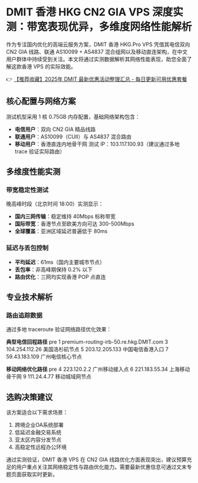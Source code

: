 # DMIT 香港 HKG CN2 GIA VPS 深度实测：带宽表现优异，多维度网络性能解析

作为专注国内优化的高端云服务方案，DMIT 香港 HKG.Pro VPS 凭借其电信双向 CN2 GIA 线路、联通 AS10099 + AS4837 混合组网以及移动直连架构，在中文用户群体中持续受到关注。本文将通过实测数据解析其网络性能表现，助您全面了解这款香港 VPS 的实际效能。

👉 [【推荐收藏】2025年 DMIT 最新优惠活动整理汇总 - 每日更新可用优惠套餐](https://bit.ly/dmit_coupon)

## 核心配置与网络方案
测试机型采用 1 核 0.75GB 内存配置，基础网络架构包含：
- **电信用户**：双向 CN2 GIA 精品线路
- **联通用户**：AS10099（CUII）与 AS4837 混合路由
- **移动用户**：香港直连内地骨干网
测试 IP：103.117.100.93（建议通过多地 trace 验证实际路由）

## 多维度性能实测
### 带宽稳定性测试
晚高峰时段（北京时间 18:00）实测显示：
- **国内三网传输**：稳定维持 40Mbps 标称带宽
- **国际带宽**：香港节点至欧美方向可达 300-500Mbps
- **全球覆盖**：亚洲区域延迟普遍低于 80ms

### 延迟与丢包控制
- **平均延迟**：61ms（国内主要城市节点）
- **丢包率**：非高峰期保持 0.2% 以下
- **路由优化**：三网均实现香港 POP 点直连

## 专业技术解析
### 路由追踪数据
通过多地 traceroute 验证网络路径优化效果：

**典型电信回程路径**
pre
1 premium-routing-irb-50.re.hkg.DMIT.com 
3 104.254.112.26 美国洛杉矶节点
5 203.12.205.133 中国电信香港入口
7 59.43.183.109 广州电信核心节点

**移动网络优化路径**
pre
4 223.120.2.2 广州移动接入点
6 221.183.55.34 上海移动骨干网
9 111.24.4.77 移动城域网节点

## 选购决策建议
该方案适合以下需求场景：
1. 跨境企业OA系统部署
2. 低延迟金融交易系统
3. 亚太区内容分发节点
4. 高稳定性远程办公环境

通过实测验证，DMIT 香港 VPS 在 CN2 GIA 线路优化方面表现突出，建议预算充足的用户重点关注其网络稳定性与路由优化能力。需要最新优惠信息可通过文末专题页面获取实时更新。